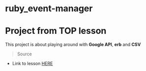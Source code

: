 # ruby_event-manager

# Project from TOP lesson

This project is about playing around with <b>Google API</b>, <b>erb</b> and <b>CSV</b>

> Source
- Link to lesson [HERE](https://www.theodinproject.com/lessons/ruby-event-manager#assignment-day-of-the-week-targeting)